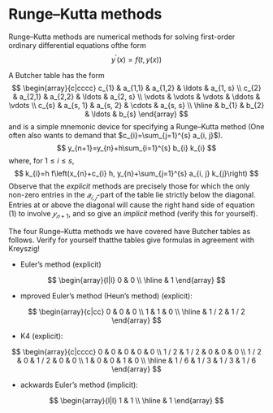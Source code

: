 

# Runge–Kutta methods

Runge–Kutta methods are numerical methods for solving first-order ordinary differential equations ofthe form
$$
y^{\prime}(x)=f(t, y(x))
$$


A Butcher table has the form
$$
\begin{array}{c|cccc}
c_{1} & a_{1,1} & a_{1,2} & \ldots & a_{1, s} \\
c_{2} & a_{2,1} & a_{2,2} & \ldots & a_{2, s} \\
\vdots & \vdots & \vdots & \ddots & \vdots \\
c_{s} & a_{s, 1} & a_{s, 2} & \cdots & a_{s, s} \\
\hline & b_{1} & b_{2} & \ldots & b_{s}
\end{array}
$$
and is a simple mnemonic device for specifying a Runge–Kutta method (One often also wants to demand that $c_{i}=\sum_{j=1}^{s} a_{i, j}$).
$$
y_{n+1}=y_{n}+h\sum_{i=1}^{s} b_{i} k_{i}
$$
where, for $1 \leq i \leq s$,
$$
k_{i}=h f\left(x_{n}+c_{i} h, y_{n}+\sum_{j=1}^{s} a_{i, j} k_{j}\right)
$$
Observe that the *explicit* methods are precisely those for which the only non-zero entries in the $𝑎_{𝑖,𝑗}$-part of the table lie strictly below the diagonal. Entries at or above the diagonal will cause the right hand side of equation (1) to involve $𝑦_{𝑛+1}$, and so give an *implicit* method (verify this for yourself).

The four Runge–Kutta methods we have covered have Butcher tables as follows. Verify for yourself thatthe tables give formulas in agreement with Kreyszig!

- Euler’s method (explicit)

$$
\begin{array}{l|l}
0 & 0 \\
\hline & 1
\end{array}
$$

- mproved Euler’s method (Heun’s method) (explicit):

$$
\begin{array}{c|cc}
0 & 0 & 0 \\
1 & 1 & 0 \\
\hline & 1 / 2 & 1 / 2
\end{array}
$$

- K4 (explicit):

$$
\begin{array}{c|cccc}
0 & 0 & 0 & 0 & 0 \\
1 / 2 & 1 / 2 & 0 & 0 & 0 \\
1 / 2 & 0 & 1 / 2 & 0 & 0 \\
1 & 0 & 0 & 1 & 0 \\
\hline & 1 / 6 & 1 / 3 & 1 / 3 & 1 / 6
\end{array}
$$

- ackwards Euler’s method (implicit):

$$
\begin{array}{l|l}
1 & 1 \\
\hline & 1
\end{array}
$$





